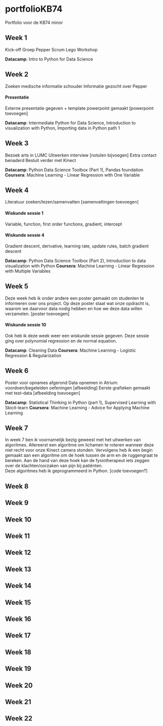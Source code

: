 # portfolioKB74
Portfolio voor de KB74 minor


## Week 1
Kick-off 
Groep Pepper
Scrum Lego Workshop

**Datacamp**: Intro to Python for Data Science

## Week 2
Zoeken medische informatie schouder
Informatie gezocht over Pepper
#### Presentatie
Externe presentatie gegeven + template powerpoint gemaakt [powerpoint toevoegen]

**Datacamp**: Intermediate Python for Data Science, Introduction to visualization with Python, Importing data in Python path 1

## Week 3
Bezoek arts in LUMC
Uitwerken interview [notulen bijvoegen]
Extra contact benaderd
Besluit verder met Kinect

**Datacamp**: Python Data Science Toolbox (Part 1), Pandas foundation
**Coursera**: Machine Learning - Linear Regression with One Variable

## Week 4
Literatuur zoeken/lezen/samenvatten [samenvattingen toevoegen]

#### Wiskunde sessie 1 
Variable, function, first order functions, gradient, intercept
#### Wiskunde sessie 4 
Gradient descent, derivative, learning rate, update rules, batch gradient descent

**Datacamp**: Python Data Science Toolbox (Part 2), Introduction to data visualization with Python
**Coursera**: Machine Learning - Linear Regression with Multiple Variables

## Week 5
Deze week heb ik onder andere een poster gemaakt om studenten te informeren over ons project. Op deze poster staat wat onze opdracht is, waarom we daarvoor data nodig hebben en hoe we deze data willen verzamelen. [poster toevoegen]
 
#### Wiskunde sessie 10 
Ook heb ik deze week weer een wiskunde sessie gegeven. Deze sessie ging over polynomial regression en de normal equation.

**Datacamp**: Cleaning Data
**Coursera**: Machine Learning - Logistic Regression & Regularization

## Week 6
Poster voor opnames afgerond
Data opnemen in Atrium: voordoen/begeleiden oefeningen [afbeelding]
Eerste grafieken gemaakt met test-data [afbeelding toevoegen]

**Datacamp**: Statistical Thinking in Python (part 1), Supervised Learning with Skicit-learn
**Coursera**: Machine Learning - Advice for Applying Machine Learning

## Week 7
In week 7 ben ik voornamelijk bezig geweest met het uitwerken van algoritmes. Allereerst een algoritme om lichamen te roteren wanneer deze niet recht voor onze Kinect camera stonden. Vervolgens heb ik een begin gemaakt aan een algoritme om de hoek tussen de arm en de ruggengraat te bereken. Aan de hand van deze hoek kan de fysiotherapeut iets zeggen over de klachten/oorzaken van pijn bij patiënten.  
Deze algoritmes heb ik geprogrammeerd in Python.
[code toevoegen?]

## Week 8

## Week 9

## Week 10

## Week 11

## Week 12

## Week 13

## Week 14

## Week 15

## Week 16

## Week 17

## Week 18

## Week 19

## Week 20

## Week 21

## Week 22
